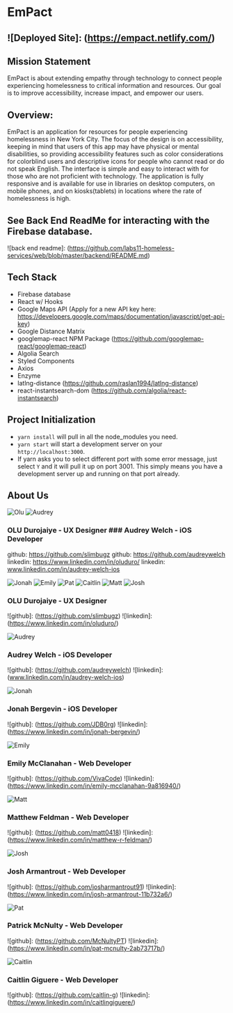 # EmPact

## ![Deployed Site]: (https://empact.netlify.com/)

## Mission Statement

EmPact is about extending empathy through technology to connect people experiencing homelessness to critical information and resources. Our goal is to improve accessibility, increase impact, and empower our users.

## Overview:

EmPact is an application for resources for people experiencing homelessness in New York City. The focus of the design is on accessibility, keeping in mind that users of this app may have physical or mental disabilities, so providing accessibility features such as color considerations for colorblind users and descriptive icons for people who cannot read or do not speak English. The interface is simple and easy to interact with for those who are not proficient with technology. The application is fully responsive and is available for use in libraries on desktop computers, on mobile phones, and on kiosks(tablets) in locations where the rate of homelessness is high.

## See Back End ReadMe for interacting with the Firebase database.

![back end readme]: (https://github.com/labs11-homeless-services/web/blob/master/backend/README.md)

## Tech Stack

- Firebase database
- React w/ Hooks
- Google Maps API (Apply for a new API key here: https://developers.google.com/maps/documentation/javascript/get-api-key)
- Google Distance Matrix
- googlemap-react NPM Package (https://github.com/googlemap-react/googlemap-react)
- Algolia Search
- Styled Components
- Axios
- Enzyme
- latlng-distance (https://github.com/raslan1994/latlng-distance)
- react-instantsearch-dom (https://github.com/algolia/react-instantsearch)

## Project Initialization

- `yarn install` will pull in all the node_modules you need.
- `yarn start` will start a development server on your `http://localhost:3000`.
- If yarn asks you to select different port with some error message, just select `Y` and it will pull it up on port 3001. This simply means you have a development server up and running on that port already.

## About Us

![Olu](./img/olu2.jpg) ![Audrey](./img/audrey.jpg)

### OLU Durojaiye - UX Designer ### Audrey Welch - iOS Developer

github: https://github.com/slimbugz github: https://github.com/audreywelch
linkedin: https://www.linkedin.com/in/oluduro/ linkedin: www.linkedin.com/in/audrey-welch-ios

![Jonah](./img/jonah2.jpg) ![Emily](./img/emily.jpg)
![Pat](./img/Pat.jpg) ![Caitlin](./img/caitlin.jpg)
![Matt](./img/Matt.jpg) ![Josh](./img/josh.png)

### OLU Durojaiye - UX Designer

![github]: (https://github.com/slimbugz)
![linkedin]: (https://www.linkedin.com/in/oluduro/)

![Audrey](./img/audrey.jpg)

### Audrey Welch - iOS Developer

![github]: (https://github.com/audreywelch)
![linkedin]: (www.linkedin.com/in/audrey-welch-ios)

![Jonah](./img/jonah2.jpg)

### Jonah Bergevin - iOS Developer

![github]: (https://github.com/JDB0rg)
![linkedin]: (https://www.linkedin.com/in/jonah-bergevin/)

![Emily](./img/emily.jpg)

### Emily McClanahan - Web Developer

![github]: (https://github.com/VivaCode)
![linkedin]: (https://www.linkedin.com/in/emily-mcclanahan-9a816940/)

![Matt](./img/Matt.jpg)

### Matthew Feldman - Web Developer

![github]: (https://github.com/matt0418)
![linkedin]: (https://www.linkedin.com/in/matthew-r-feldman/)

![Josh](./img/josh.png)

### Josh Armantrout - Web Developer

![github]: (https://github.com/josharmantrout91)
![linkedin]: (https://www.linkedin.com/in/josh-armantrout-11b732a6/)

![Pat](./img/Pat.jpg)

### Patrick McNulty - Web Developer

![github]: (https://github.com/McNultyPT)
![linkedin]: (https://www.linkedin.com/in/pat-mcnulty-2ab73717b/)

![Caitlin](./img/caitlin.jpg)

### Caitlin Giguere - Web Developer

![github]: (https://github.com/caitlin-g)
![linkedin]: (https://www.linkedin.com/in/caitlingiguere/)
